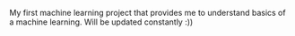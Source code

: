My first machine learning project that provides me to understand basics of a machine learning. 
Will be updated constantly :))
